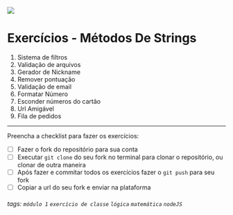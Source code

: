 ![](https://i.imgur.com/xG74tOh.png)

# Exercícios - Métodos De Strings

1. Sistema de filtros
2. Validação de arquivos
3. Gerador de Nickname
4. Remover pontuação
5. Validação de email
6. Formatar Número
7. Esconder números do cartão
8. Url Amigável
9. Fila de pedidos

---

Preencha a checklist para fazer os exercícios:

-   [ ] Fazer o fork do repositório para sua conta
-   [ ] Executar `git clone` do seu fork no terminal para clonar o repositório, ou clonar de outra maneira
-   [ ] Após fazer e commitar todos os exercícios fazer o `git push` para seu fork
-   [ ] Copiar a url do seu fork e enviar na plataforma

###### tags: `módulo 1` `exercício de classe` `lógica` `matemática` `nodeJS`
